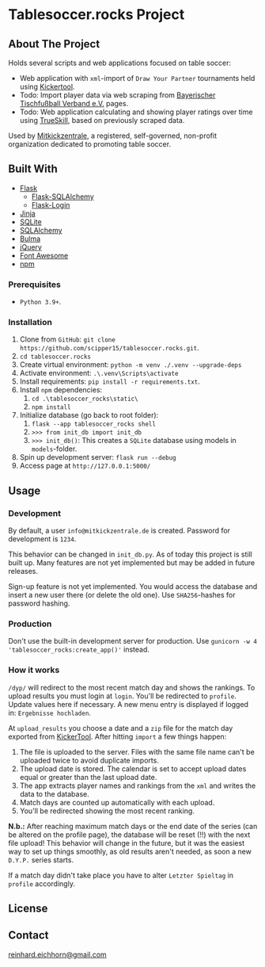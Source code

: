 # Tablesoccer.rocks Project

## About The Project

Holds several scripts and web applications focused on table soccer:

- Web application with `xml`-import of `Draw Your Partner` tournaments held using [Kickertool]([Kickertool](https://kickertool.de/)).
- Todo: Import player data via web scraping from [Bayerischer Tischfußball Verband e.V.](https://btfv.de/) pages.
- Todo: Web application calculating and showing player ratings over time using [TrueSkill](https://en.wikipedia.org/wiki/TrueSkill), based on previously scraped data.

Used by [Mitkickzentrale](https://mitkickzentrale.de/), a registered, self-governed, non-profit organization dedicated to promoting table soccer.

## Built With

- [Flask](https://flask.palletsprojects.com/en/2.2.x/)
  - [Flask-SQLAlchemy](https://flask-sqlalchemypalletsprojects.com/en/3.0.x/)
  - [Flask-Login](https://flask-login.readthedocs.io/en/latest/)
- [Jinja](https://jinja.palletsprojects.com/en/3.1.x/)
- [SQLite](https://sqlite.org/index.html)
- [SQLAlchemy](https://www.sqlalchemy.org/)
- [Bulma](https://bulma.io/)
- [jQuery](https://jquery.com/)
- [Font Awesome](https://fontawesome.com/)
- [npm](https://www.npmjs.com/)

### Prerequisites

- `Python 3.9+`.

### Installation

1. Clone from `GitHub`: `git clone https://github.com/scipper15/tablesoccer.rocks.git`.
2. `cd tablesoccer.rocks`
3. Create virtual environment: `python -m venv ./.venv --upgrade-deps`
4. Activate environment: `.\.venv\Scripts\activate`
5. Install requirements: `pip install -r requirements.txt`.
6. Install `npm` dependencies:
   1. `cd .\tablesoccer_rocks\static\`
   2. `npm install`
7. Initialize database (go back to root folder):
   1. `flask --app tablesoccer_rocks shell`
   2. `>>> from init_db import init_db`
   3. `>>> init_db()`: This creates a `SQLite` database using models in `models`-folder.
8. Spin up development server: `flask run --debug`
9. Access page at `http://127.0.0.1:5000/`

## Usage

### Development

By default, a user `info@mitkickzentrale.de` is created. Password for development is `1234`.

This behavior can be changed in `init_db.py`. As of today this project is still built up. Many features are not yet implemented but may be added in future releases.

Sign-up feature is not yet implemented. You would access the database and insert a new user there (or delete the old one). Use `SHA256`-hashes for password hashing.

### Production

Don't use the built-in development server for production. Use `gunicorn -w 4 'tablesoccer_rocks:create_app()'` instead.

### How it works

`/dyp/` will redirect to the most recent match day and shows the rankings. To upload results you must login at `login`. You'll be redirected to `profile`. Update values here if necessary. A new menu entry is displayed if logged in: `Ergebnisse hochladen`.

At `upload_results` you choose a date and a `zip` file for the match day exported from [KickerTool](https://kickertool.de/). After hitting `import` a few things happen:

1. The file is uploaded to the server. Files with the same file name can't be uploaded twice to avoid duplicate imports.
2. The upload date is stored. The calendar is set to accept upload dates equal or greater than the last upload date.
3. The app extracts player names and rankings from the `xml` and writes the data to the database.
4. Match days are counted up automatically with each upload.
5. You'll be redirected showing the most recent ranking.

**N.b.:** After reaching maximum match days or the end date of the series (can be altered on the profile page), the database will be reset (!!) with the next file upload! This behavior will change in the future, but it was the easiest way to set up things smoothly, as old results aren't needed, as soon a new `D.Y.P.` series starts.

If a match day didn't take place you have to alter `Letzter Spieltag` in `profile` accordingly.

## License

## Contact

<reinhard.eichhorn@gmail.com>

